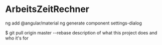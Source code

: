 
# ArbeitsZeitRechner

ng add @angular/material
ng generate component settings-dialog


$ git pull origin master --rebase description of what this project does and who it's for

